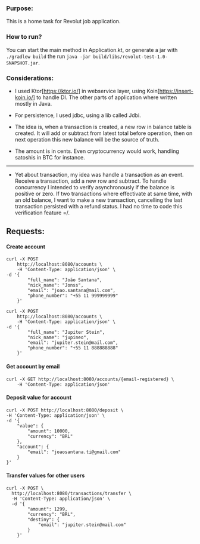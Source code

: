 ### Purpose:

This is a home task for Revolut job application. 


### How to run?

You can start the main method in Application.kt, or generate a jar with `./gradlew build` the run `java -jar build/libs/revolut-test-1.0-SNAPSHOT.jar`.

### Considerations:

- I used Ktor[https://ktor.io/] in webservice layer, using Koin[https://insert-koin.io/] to handle DI. The other parts of application where written mostly in Java.
- For persistence, I used jdbc, using a lib called Jdbi.

- The idea is, when a transaction is created, a new row in balance table is created. It will add or subtract from latest total before operation, then on next operation this new balance will be the source of truth.
- The amount is in cents. Even cryptocurrency would work, handling satoshis in BTC for instance.

*** 
- Yet about transaction, my idea was handle a transaction as an event. Receive a transaction, add a new row and subtract. To handle concurrency I intended to verify asynchronously if the balance is positive or zero. 
If two transactions where effectivate at same time, with an old balance, I want to make a new transaction, cancelling the last transaction persisted with a refund status. I had no time to code this verification feature =/.

## Requests:

#### Create account
```
curl -X POST
    http://localhost:8080/accounts \
    -H 'Content-Type: application/json' \
-d '{
	    "full_name": "João Santana",
	    "nick_name": "Jonss",
	    "email": "joao.santana@mail.com",
	    "phone_number": "+55 11 999999999"
    }'

curl -X POST
    http://localhost:8080/accounts \
    -H 'Content-Type: application/json' \
-d '{
	    "full_name": "Jupiter Stein",
	    "nick_name": "jupineo",
	    "email": "jupiter.stein@mail.com",
	    "phone_number": "+55 11 888888888"
    }'
```

#### Get account by email
```
curl -X GET http://localhost:8080/accounts/{email-registered} \
    -H 'Content-Type: application/json'
```

#### Deposit value for account 

```
curl -X POST http://localhost:8080/deposit \
-H 'Content-Type: application/json' \
-d '{
	"value": {
		"amount": 10000,
		"currency": "BRL"
	},
	"account": {
		"email": "joaosantana.ti@gmail.com"
	}
}'
```

#### Transfer values for other users

```
curl -X POST \
  http://localhost:8080/transactions/transfer \
  -H 'Content-Type: application/json' \
  -d '{
        "amount": 1299,
        "currency": "BRL",
        "destiny": {
            "email": "jupiter.stein@mail.com"
        }
    }'
```
